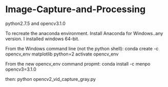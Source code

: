 # Image-Capture-and-Processing
python2.7.5 and opencv3.1.0

To recreate the anaconda environment.
Install Anaconda for Windows..any version. I installed windows 64-bit.

From the Windows command line (not the python shell):
conda create -c opencv_env matplotlib python=2
activate opencv_env

From the new opencv_env command propmt:
conda install -c menpo opencv3=3.1.0

then:
python opencv2_vid_capture_gray.py

